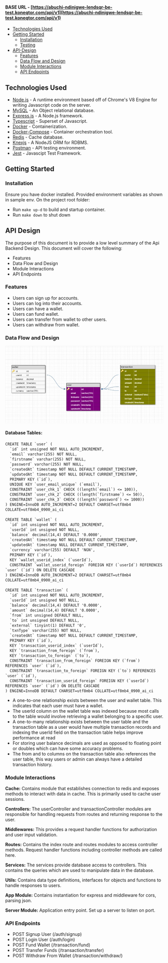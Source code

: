 #### **BASE URL** - [https://abuchi-ndinigwe-lendsqr-be-test.koneqtor.com/api/v1](https://abuchi-ndinigwe-lendsqr-be-test.koneqtor.com/api/v1) 

* [Technologies Used](#technologies-used)
* [Getting Started](#getting-started)
    * [Installation](#installation)
    * [Testing](#testing)
* [API-Design](#api-design)
    * [Features](#features)
    * [Data Flow and Design](#data-flow-and-design)
    * [Module Interactions](#module-interactions)
    * [API Endpoints](#api-endpoints)



## Technologies Used

* [Node.js](https://nodejs.org) - A runtime environment based off of Chrome's V8 Engine for writing Javascript code on the server.
* [MySQL](https://www.mysql.com) - An Object relational database.
* [Express.js](https://expressjs.com) - A Node.js framework.
* [Typescript](https://www.typescriptlang.org/) - Superset of Javascript.
* [Docker](hhttps://www.docker.com/) - Containerization.
* [Docker-Compose](https://docs.docker.com/compose/) - Container orchestration tool.
* [Redis](https://redis.io/) - Cache database.
* [Knexjs](https://knexjs.org/) - A NodeJS ORM for RDBMS.
* [Postman](https://www.getpostman.com/) - API testing environment.
* [Jest](https://jestjs.io/) - Javascipt Test Framework.


## Getting Started

### Installation

Ensure you have docker installed. Provided environment variables as shown in sample env. On the project root folder:

* Run `make up-d` to build and startup container.
* Run `make down` to shut down


## API Design

The purpose of this document is to provide a low level summary of the Api Backend Design. This document will cover the following: 

- Features
- Data Flow and Design
- Module Interactions
- API Endpoints


### Features

* Users can sign up for accounts.
* Users can log into their accounts.
* Users can have a wallet.
* Users can fund wallet.
* Users can transfer from wallet to other users.
* Users can withdraw from wallet.


### Data Flow and Design

![Entity Relations](E-R.jpeg) 

#### Database Tables: 

```
CREATE TABLE `user` (
  `id` int unsigned NOT NULL AUTO_INCREMENT,
  `email` varchar(255) NOT NULL,
  `firstname` varchar(255) NOT NULL,
  `password` varchar(255) NOT NULL,
  `createdAt` timestamp NOT NULL DEFAULT CURRENT_TIMESTAMP,
  `updatedAt` timestamp NOT NULL DEFAULT CURRENT_TIMESTAMP,
  PRIMARY KEY (`id`),
  UNIQUE KEY `user_email_unique` (`email`),
  CONSTRAINT `user_chk_1` CHECK ((length(`email`) <= 100)),
  CONSTRAINT `user_chk_2` CHECK ((length(`firstname`) <= 50)),
  CONSTRAINT `user_chk_3` CHECK ((length(`password`) <= 1000))
) ENGINE=InnoDB AUTO_INCREMENT=2 DEFAULT CHARSET=utf8mb4 COLLATE=utf8mb4_0900_ai_ci

CREATE TABLE `wallet` (
  `id` int unsigned NOT NULL AUTO_INCREMENT,
  `userId` int unsigned NOT NULL,
  `balance` decimal(14,4) DEFAULT '0.0000',
  `createdAt` timestamp NOT NULL DEFAULT CURRENT_TIMESTAMP,
  `updatedAt` timestamp NULL DEFAULT CURRENT_TIMESTAMP,
  `currency` varchar(255) DEFAULT 'NGN',
  PRIMARY KEY (`id`),
  KEY `wallet_userid_index` (`userId`),
  CONSTRAINT `wallet_userid_foreign` FOREIGN KEY (`userId`) REFERENCES `user` (`id`) ON DELETE CASCADE
) ENGINE=InnoDB AUTO_INCREMENT=2 DEFAULT CHARSET=utf8mb4 COLLATE=utf8mb4_0900_ai_ci

CREATE TABLE `transaction` (
  `id` int unsigned NOT NULL AUTO_INCREMENT,
  `userId` int unsigned NOT NULL,
  `balance` decimal(14,4) DEFAULT '0.0000',
  `amount` decimal(14,4) DEFAULT '0.0000',
  `from` int unsigned DEFAULT NULL,
  `to` int unsigned DEFAULT NULL,
  `external` tinyint(1) DEFAULT '0',
  `txnType` varchar(255) NOT NULL,
  `createdAt` timestamp NOT NULL DEFAULT CURRENT_TIMESTAMP,
  PRIMARY KEY (`id`),
  KEY `transaction_userid_index` (`userId`),
  KEY `transaction_from_foreign` (`from`),
  KEY `transaction_to_foreign` (`to`),
  CONSTRAINT `transaction_from_foreign` FOREIGN KEY (`from`) REFERENCES `user` (`id`),
  CONSTRAINT `transaction_to_foreign` FOREIGN KEY (`to`) REFERENCES `user` (`id`),
  CONSTRAINT `transaction_userid_foreign` FOREIGN KEY (`userId`) REFERENCES `user` (`id`) ON DELETE CASCADE
) ENGINE=InnoDB DEFAULT CHARSET=utf8mb4 COLLATE=utf8mb4_0900_ai_ci
```


- A one-to-one relationship exists between the user and wallet table. This indicates that each user must have a wallet. 
- The userId column on the wallet table was indexed because most calls to the table would involve retrieving a wallet belonging to a specific user.
- A one-to-many relationship exists between the user table and the transaction table as a user would have multiple transaction records and indexing the userId field on the transaction table helps improve performance at read
- For storing user balance decimals are used as opposed to floating point or doubles which can have some accuracy problems.
- The from and to columns on the transaction table also references the user table, this way users or admin can always have a detailed transaction history.


### Module Interactions

**Cache:** Contains module that establishes connection to redis and exposes methods to interact with data in cache. This is primarily used to cache user sessions.

**Controllers:** The userController and transactionController modules are responsible for handling requests from routes and returning response to the user. 

**Middlewares:** This provides a request handler functions for authorization and user input validation. 

**Routes:** Contains the index route and routes modules to access controller methods. Request handler functions including controller methods are called here. 

**Services:** The services provide database access to controllers. This contains the queries which are used to manipulate data in the database.

**Utils:** Contains data type definitions, interfaces for objects and functions to handle responses to users.

**App Module:** Contains instantiation for express and middleware for cors, parsing json.

**Server Module:** Application entry point. Set up a server to listen on port. 


### API Endpoints

* POST Signup User                  (/auth/signup)
* POST Login User                   (/auth/login)
* POST Fund Wallet                  (/transaction/fund)
* POST Transfer Funds               (/transaction/transfer)
* POST Withdraw From Wallet         (/transaction/withdraw/)